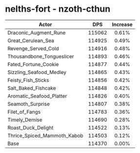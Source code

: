 # nelths-fort - nzoth-cthun
| Actor | DPS | Increase |
|---|:---:|:---:|
|Draconic_Augment_Rune|115062|0.61%|
|Great_Cerulean_Sea|114925|0.49%|
|Revenge_Served_Cold|114916|0.48%|
|Thousandbone_Tongueslicer|114893|0.46%|
|Fated_Fortune_Cookie|114877|0.44%|
|Sizzling_Seafood_Medley|114865|0.43%|
|Feisty_Fish_Sticks|114856|0.42%|
|Salt_Baked_Fishcake|114848|0.42%|
|Aromatic_Seafood_Platter|114826|0.40%|
|Seamoth_Surprise|114807|0.38%|
|Filet_of_Fangs|114783|0.36%|
|Timely_Demise|114690|0.28%|
|Roast_Duck_Delight|114522|0.13%|
|Thrice_Spiced_Mammoth_Kabob|114503|0.12%|
|Base|114370|0.00%|
